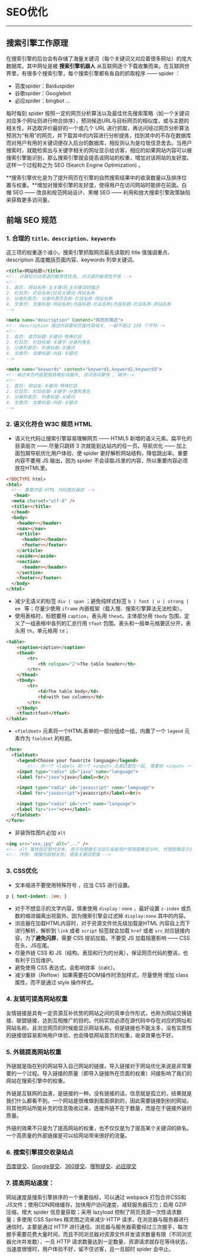 # SEO优化

------

## 搜索引擎工作原理

在搜索引擎的后台会有存储了海量关键词（每个关键词又对应着很多网址）的庞大数据库。其中网址是被 **搜索引擎机器人** 从互联网逐个下载收集而来。在互联网世界里，有很多个搜索引擎，每个搜索引擎都有各自的抓取程序 —— spider ：

- 百度spider：Baiduspider
- 谷歌spider：Googlebot
- 必应spider：bingbot ...

每时每刻 spider 按照一定的网页分析算法以及最佳优先搜索策略（如一个关键词对应多个网址则进行吻合排序），预测候选URL与目标网页的相似度，或与主题的相关性，并选取评价最好的一个或几个 URL 进行抓取，再访问经过网页分析算法预测为“有用”的网页，并下载其中的内容进行分析提炼，找到其中的不存在数据库而对用户有用的关键词便存入后台的数据库，相反则认为是垃圾信息舍去。当用户搜索时，就能检索出与关键字相关的网址显示给访客，相应的如果网站内容可以被搜索引擎能识别，那么搜索引擎就会提高该网站的权重，增加对该网站的友好度。这样一个过程称之为 SEO (Search Engine Optimization) 。

**搜索引擎优化是为了提升网页在引擎的自然搜索结果中的收录数量以及排序位置与权重。**增加对搜索引擎的友好度，使得用户在访问网站时能排在前面。白帽 SEO —— 改良和规范网站设计、黑帽 SEO —— 利用和放大搜索引擎政策缺陷来获取更多访问量。

## 前端 SEO 规范

### 1. 合理的 `title、description、keywords`

这三项的权重逐个减小，搜索引擎抓取网页最先读取的 title 值强调重点、description 高度概括页面内容、keywords 列举关键词。

```html
<title>网站标题</title>
<!-- 计算机只对英语的敏感性较高, 对汉语的敏感性不高 -->
<!--
1. 首页: 网站名称-主关键词|主关键词的描述
2. 栏目页: 栏目名称|栏目关键词-网站名称
3. 分类列表页: 分类列表页名称-栏目名称-网站名称
4. 文章页: 文章标题-网站名称|内容标题-栏目名称|内容标题-栏目名称-网站名称
-->
```

```html
<meta name="description" Content="网页的简述">
<!-- description 描述内容要和页面内容相关, 一般不超过 150 个字符-->
<!--
1. 首页: 首页标题-关键词-特殊栏目
2. 栏目页: 栏目标题-关键字-分类列表名
3. 分类列表页: 列表标题-关键词
4. 文章页: 文章标题-内容-关键词
-->
```

```html
<meta name="keywords" content="keyword1,keyword2,keyword3">
<!--阐述本页内容是围绕哪些词展开, 且词语间要用 , 隔开-->
<!--
1. 首页: 网站名-关键词-特殊栏目
2. 栏目页: 栏目标题-关键字-分类列表名
3. 分类列表页: 列表标题-关键词
4. 文章页: 文章标题-内容-关键词
-->
```

### 2. 语义化符合 W3C 规范 HTML

- 语义化代码让搜索引擎容易理解网页 —— HTML5 新增的语义元素。扁平化的目录层次 —— 尽量只跳转 3 次就能到达站内的任一页。导航优化 —— 加上面包屑导航优化用户体验、使 spider 更好解析网站结构，降低跳出率。重要内容不要用 JS 输出，因为 spider 不会读取JS里的内容，所以重要内容必须放在HTML里。

```html
<!DOCTYPE html>
<html>
  <!-- 重要内容 HTML 代码放在最前 -->
  ￼<head>￼
  <meta charset="utf-8" />￼
  <title></title>￼
  </head>￼
  <body>￼
    <header></header>￼
    <nav></nav>￼
    <article>￼
      <header></header>
      <footer></footer>
    </article>
    <aside></aside>
    <section>￼
      <header></header>
    </section>
    <footer></footer>￼
  </body>￼
</html>
```

- 减少无语义的标签 `div | span` ；避免纯样式标签 `b | font | u | strong | em ` 等；尽量少使用 `iframe` 內嵌框架（载入慢、搜索引擎算法无法检索）。
- 使用表格时，标题要用 `caption`，表头用 `thead`，主体部分用 `tbody` 包围，定义了一组表格中各列的汇总行用 `tfoot` 包围。表头和一般单元格要区分开，表头用 `th`，单元格用 `td`；

```html
<table>
  	<caption>caption</caption>
    <thead>
        <tr>
            <th colspan="2">The table header</th>
        </tr>
    </thead>
    <tbody>
        <tr>
            <td>The table body</td>
            <td>with two columns</td>
        </tr>
    </tbody>
    <tfoot>tfoot</tfoot>
</table>
```

- `<fieldset>` 元素将一个HTML表单的一部分组成一组，内置了一个 `legend` 元素作为 `fieldset` 的标题。

```html
<form>
  <fieldset>
    <legend>Choose your favorite language</legend>
		<!-- 将一个 <label> 和一个 <input> 元素匹配在一起, 需要给 <input> 一个 id 属性. 而 <label> 需要一个 for 属性, 其值和  <input> 的 id 一样 -->
    <input type="radio" id="java" name="language">
    <label for="java">java</label><br/>

    <input type="radio" id="javascript" name="language">
    <label for="javascript">javascript</label><br/>

    <input type="radio" id="c++" name="language">
    <label for="c++">c++</label>
  </fieldset>
</form>
```

- 非装饰性图片必加 `alt`

```html
<img src="xxx.jpg" alt="..." />
<!-- alt 属性指定替代文本, 用于在图像无法显示或者用户禁用图像显示时, 代替图像显示在浏览器中的内容 -->
<!-- 作用: 增强内容相关性; 提高关键词密度 -->
```

### 3. CSS优化

- 文本缩进不要使用特殊符号 ，应当 CSS 进行设置。

```css
p { text-indent: 2em; }
```

- 对于不想显示的文字内容，慎重使用 `display：none` ，最好设置 `z-index` 或负数的缩进偏离出视窗外。因为搜索引擎会过滤掉 `display:none` 其中的内容。
- 浏览器在加载HTML内容时，对于资源文件优先级加载是HTML 内容自上而下进行解析，解析到 `link` 或者 `script` 标签就会加载 `href` 或者 `src` 对应链接内容，为了**避免闪屏**，需要 CSS 提前加载，不要受 JS 加载阻塞影响 —— CSS在头，JS在尾。
- 尽量外链 CSS 和 JS（结构、表现和行为的分离），保证网页代码的整洁，也有利于日后维护。
- 避免使用 CSS 表达式，会影响效率（calc）。
- 减少重排（Reflow）如果需要在DOM操作时添加样式，尽量使用 增加 class 属性，而不是通过 style 操作样式。

### 4. 友链可提高网站权重

友情链接是具有一定资源互补优势的网站之间的简单合作形式，也称为网站交换链接、联盟链接，达到互相推广的目的。代码实现必须在源代码中存在对应的网址和网站名称，且浏览网页的时候能显示网站名称。但是链接也不能太多，没有实质性的链接很容易影响用户体验，也会降低网站首页的权重，收录效果也不好。

### 5. 外链提高网站权重

外链就是指在别的网站导入自己网站的链接。导入链接对于网站优化来说是非常重要的一个过程。导入链接的质量（即导入链接所在页面的权重）间接影响了我们的网站在搜索引擎中的权重。

外链是互联网的血液，是链接的一种。没有链接的话，信息就是孤立的，结果就是我们什么都看不到。一个网站是很难做到面面俱到的，因此需要链接到别的网站，将其他网站所能补充的信息吸收过来，连接外链不在于数量，而是在于链接外链的质量。

外链的效果不只是为了提高网站的权重，也不仅仅是为了提高某个关键词的排名。一个高质量的外部链接是可以给网站带来很好的流量。

### 6. 搜索引擎提交收录站点

[百度提交](https://ziyuan.baidu.com/linksubmit/url)、[Google提交](http://www.google.com/addurl/?hl=zh-CN&continue=/addurl)、[360提交](https://info.so.360.cn/site_submit.html)、[搜狗提交](http://fankui.help.sogou.com/index.php/web/web/index?type=1)、[必应提交](https://www.bing.com/toolbox/webmaster/)

### 7. 提高网站速度：

网站速度是搜索引擎排序的一个重要指标，可以通过 webpack 打包合并CSS和JS文件；使用CDN网络缓存，加快用户访问速度，减轻服务器压力；启用 GZIP 压缩，增大 spider 信息量获取；采用 lazyload 控制了网页资源一次性请求数量；多使用 CSS Sprites 精灵图之流来减少 HTTP 请求，在浏览器与服务器进行通信时，主要是通过 HTTP 进行通信。浏览器与服务器需要经过三次握手，每次握手需要花费大量时间。而且不同浏览器对资源文件并发请求数量有限（不同浏览器允许并发数），一旦 HTTP 请求数量达到一定数量，资源请求就存在等待状态，当速度很慢时，用户体验不好，留不住访客，且一旦超时 spider 会中止。